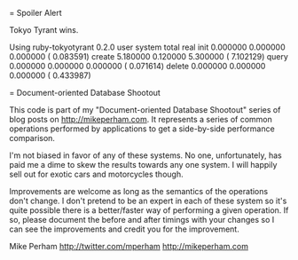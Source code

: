 = Spoiler Alert

Tokyo Tyrant wins.

Using ruby-tokyotyrant 0.2.0
                user     system      total        real
init        0.000000   0.000000   0.000000 (  0.083591)
create      5.180000   0.120000   5.300000 (  7.102129)
query       0.000000   0.000000   0.000000 (  0.071614)
delete      0.000000   0.000000   0.000000 (  0.433987)

= Document-oriented Database Shootout

This code is part of my "Document-oriented Database Shootout" series of blog
posts on http://mikeperham.com.  It represents a series of common operations
performed by applications to get a side-by-side performance comparison.

I'm not biased in favor of any of these systems.  No one, unfortunately, has paid me
a dime to skew the results towards any one system.  I will happily sell out
for exotic cars and motorcycles though.

Improvements are welcome as long as the semantics of the operations don't change. 
I don't pretend to be an expert in each of these system so it's quite possible
there is a better/faster way of performing a given operation.  If so, please document the before and after timings with your changes so I can see the improvements and
credit you for the improvement.


Mike Perham
http://twitter.com/mperham
http://mikeperham.com
